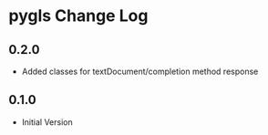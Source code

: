 # pygls Change Log

## 0.2.0

- Added classes for textDocument/completion method response

## 0.1.0

- Initial Version
